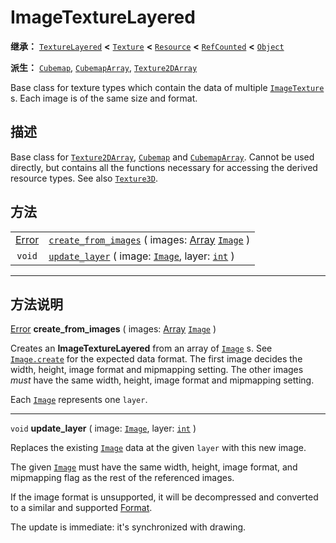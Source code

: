 <!-- ⚠ 请勿编辑本文件 ⚠ -->
<!-- 本文档使用脚本从 WeDot 引擎源码仓库生成。 -->
<!-- 生成脚本：https://github.com/WeDot-Engine/WeDot/tree/4.3/doc/tools/make_md.py； -->
<!-- 原文件：https://github.com/WeDot-Engine/WeDot/tree/4.3/doc/classes/ImageTextureLayered.xml。 -->

<div id="_class_imagetexturelayered"></div>

# ImageTextureLayered

**继承：** [`TextureLayered`](class_texturelayered.md) **<** [`Texture`](class_texture.md) **<** [`Resource`](class_resource.md) **<** [`RefCounted`](class_refcounted.md) **<** [`Object`](class_object.md)

**派生：** [`Cubemap`](class_cubemap.md), [`CubemapArray`](class_cubemaparray.md), [`Texture2DArray`](class_texture2darray.md)

Base class for texture types which contain the data of multiple [`ImageTexture`](class_imagetexture.md) s. Each image is of the same size and format.

## 描述

Base class for [`Texture2DArray`](class_texture2darray.md), [`Cubemap`](class_cubemap.md) and [`CubemapArray`](class_cubemaparray.md). Cannot be used directly, but contains all the functions necessary for accessing the derived resource types. See also [`Texture3D`](class_texture3d.md).

## 方法

|||
|:-:|:--|
| [Error](#enum_@globalscope_error) | [`create_from_images`](#class_imagetexturelayered_method_create_from_images) ( images: [Array](class_array.md) [`Image`](class_image.md) ) |
| `void`                            | [`update_layer`](#class_imagetexturelayered_method_update_layer) ( image: [`Image`](class_image.md), layer: [`int`](class_int.md) )        |

<!-- rst-class:: classref-section-separator -->

---

## 方法说明

<div id="_class_imagetexturelayered_method_create_from_images"></div>

[Error](#enum_@globalscope_error) **create_from_images** ( images: [Array](class_array.md) [`Image`](class_image.md) )<div id="class_imagetexturelayered_method_create_from_images"></div>

Creates an **ImageTextureLayered** from an array of [`Image`](class_image.md) s. See [`Image.create`](#class_image_method_create) for the expected data format. The first image decides the width, height, image format and mipmapping setting. The other images *must* have the same width, height, image format and mipmapping setting.

Each [`Image`](class_image.md) represents one `layer`.

<!-- rst-class:: classref-item-separator -->

---

<div id="_class_imagetexturelayered_method_update_layer"></div>

`void` **update_layer** ( image: [`Image`](class_image.md), layer: [`int`](class_int.md) )<div id="class_imagetexturelayered_method_update_layer"></div>

Replaces the existing [`Image`](class_image.md) data at the given `layer` with this new image.

The given [`Image`](class_image.md) must have the same width, height, image format, and mipmapping flag as the rest of the referenced images.

If the image format is unsupported, it will be decompressed and converted to a similar and supported [Format](#enum_image_format).

The update is immediate: it's synchronized with drawing.

[^virtual]: 本方法通常需要用户覆盖才能生效。
[^const]: 本方法无副作用，不会修改该实例的任何成员变量。
[^vararg]: 本方法除了能接受在此处描述的参数外，还能够继续接受任意数量的参数。
[^constructor]: 本方法用于构造某个类型。
[^static]: 调用本方法无需实例，可直接使用类名进行调用。
[^operator]: 本方法描述的是使用本类型作为左操作数的有效运算符。
[^bitfield]: 这个值是由下列位标志构成位掩码的整数。
[^void]: 无返回值。
